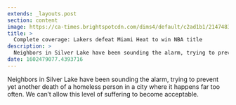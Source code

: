 ```yaml
--- 
extends: _layouts.post 
section: content 
image: https://ca-times.brightspotcdn.com/dims4/default/c2ad1b1/2147483647/strip/true/crop/2136x1121+0+459/resize/1200x630!/quality/90/?url=https%3A%2F%2Fcalifornia-times-brightspot.s3.amazonaws.com%2Fbc%2F03%2Fd779d9bd426ba224166c42ae1d2e%2Fla-photos-1staff-622053-sp-1011-lakers-heat-finals12-wjs.jpg 
title: > 
  Complete coverage: Lakers defeat Miami Heat to win NBA title 
description: > 
  Neighbors in Silver Lake have been sounding the alarm, trying to prevent yet another death of a homeless person in a city where it happens far too often.We can’t allow this level of suffering to become acceptable. 
date: 1602479077.4393716 
--- 
```

Neighbors in Silver Lake have been sounding the alarm, trying to prevent yet another death of a homeless person in a city where it happens far too often. We can’t allow this level of suffering to become acceptable.